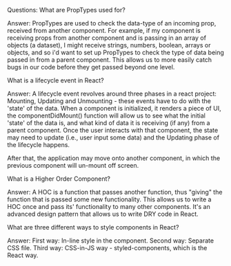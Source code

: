 

Questions:
What are PropTypes used for?

Answer: PropTypes are used to check the data-type of an incoming prop, received from another component. For example, if my component is receiving props from another component and is passing in an array of objects (a dataset), I might receive strings, numbers, boolean, arrays or objects, and so i'd want to set up PropTypes to check the type of data being passed in from a parent component. This allows us to more easily catch bugs in our code before they get passed beyond one level. 


What is a lifecycle event in React?

Answer: A lifecycle event revolves around three phases in a react project: Mounting, Updating and Unmounting - these events have to do with the 'state' of the data. When a component is initialized, it renders a piece of UI, the componentDidMount() function will allow us to see what the initial 'state' of the data is, and what kind of data it is receiving (if any) from a parent component. Once the user interacts with that component, the state may need to update (i.e., user input some data) and the Updating phase of the lifecycle happens. 

After that, the application may move onto another component, in which the previous component will un-mount off screen.

What is a Higher Order Component?

Answer: A HOC is a function that passes another function, thus "giving" the function that is passed some new functionality. This allows us to write a HOC once and pass its' functionality to many other components. It's an advanced design pattern that allows us to write DRY code in React.  


What are three different ways to style components in React?

Answer: 
First way: In-line style in the component.
Second way: Separate CSS file. 
Third way: CSS-in-JS way - styled-components, which is the React way. 